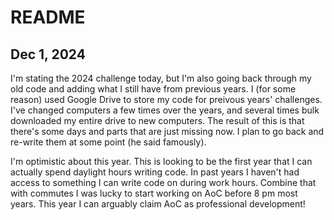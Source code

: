 # README

## Dec 1, 2024
I'm stating the 2024 challenge today, but I'm also going back through my old code and adding what I still have from previous years. I (for some reason) used Google Drive to store my code for preivous years' challenges. I've changed computers a few times over the years, and several times bulk downloaded my entire drive to new computers. The result of this is that there's some days and parts that are just missing now. I plan to go back and re-write them at some point (he said famously).

I'm optimistic about this year. This is looking to be the first year that I can actually spend daylight hours writing code. In past years I haven't had access to something I can write code on during work hours. Combine that with commutes I was lucky to start working on AoC before 8 pm most years. This year I can arguably claim AoC as professional development!
